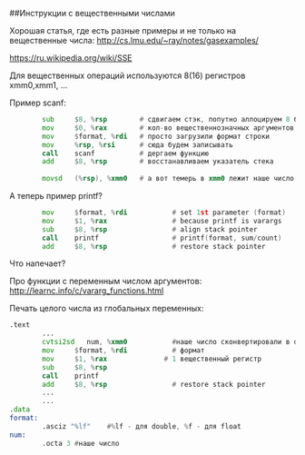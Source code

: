 ##Инструкции с вещественными числами

Хорошая статья, где есть разные примеры и не только на вещественные числа: http://cs.lmu.edu/~ray/notes/gasexamples/

https://ru.wikipedia.org/wiki/SSE

Для вещественных операций используются 8(16) регистров xmm0,xmm1, ...

Пример scanf:

```asm
        sub     $8, %rsp        # сдвигаем стэк, попутно аллоцируем 8 байт (сколько это бит?)
        mov     $0, %rax        # кол-во вещественнозначных аргументов - 0. Принимаем адрес
        mov     $format, %rdi   # просто загрузили формат строки
        mov     %rsp, %rsi      # сюда будем записывать
        call    scanf           # дергаем функцию
        add     $8, %rsp        # восстанавливаем указатель стека
        
        movsd   (%rsp), %xmm0   # а вот темерь в xmm0 лежит наше число
```

А теперь пример printf?

```asm
        mov     $format, %rdi           # set 1st parameter (format)
        mov     $1, %rax                # because printf is varargs
        sub     $8, %rsp                # align stack pointer
        call    printf                  # printf(format, sum/count)
        add     $8, %rsp                # restore stack pointer
```

Что напечает?

Про функции с переменным числом аргументов: http://learnc.info/c/vararg_functions.html

Печать целого числа из глобальных переменных:

```asm
.text
        ...
        cvtsi2sd   num, %xmm0           #наше число сконвертировали в double и положили в регистр xmm0
        mov     $format, %rdi           # формат
        mov     $1, %rax              # 1 вещественный регистр
        sub     $8, %rsp                
        call    printf                  
        add     $8, %rsp                # restore stack pointer
        ...
        ...
.data
format:
        .asciz "%lf"    #%lf - для double, %f - для float
num:   
        .octa 3 #наше число
```
